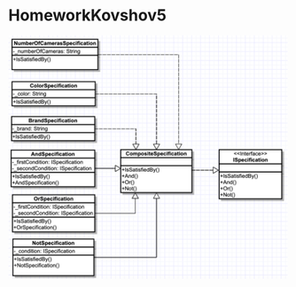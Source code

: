 # HomeworkKovshov5

![UML](https://github.com/prohladenn/HomeworkKovshov5/blob/master/HomeworkKovshov5/HomeworkKovshov5_UML.png)

